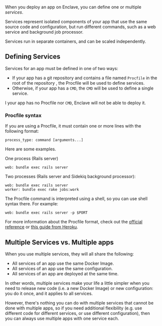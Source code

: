 When you deploy an app on Enclave, you can define one or multiple _services_.

Services represent isolated components of your app that use the same source
code and configuration, but run different commands, such as a web service and
background job processor.

Services run in separate containers, and can be scaled independently.

## Defining Services

Services for an app must be defined in one of two ways:

- If your app has a git repository and contains a file named `Procfile` in the
  root of the repository , the Procfile will be used to define services.
- Otherwise, if your app has a `CMD`, the `CMD` will be used to define a single
  service.

I your app has no Procfile nor `CMD`, Enclave will not be able to deploy it.

### Procfile syntax

If you are using a Procfile, it must contain one or more lines with the
following format:

```
process_type: command [arguments...]
```

Here are some examples.

One process (Rails server)

```
web: bundle exec rails server
```

Two processes (Rails server and Sidekiq background processor):

```
web: bundle exec rails server
worker: bundle exec rake jobs:work
```

The Procfile command is interpreted using a shell, so you can use shell
syntax there. For example:

```
web: bundle exec rails server -p $PORT
```

For more information about the Procfile format, check out the [official
reference](http://http://ddollar.github.io/foreman/#PROCFILE) or [this guide
from Heroku](https://devcenter.heroku.com/articles/procfile).

## Multiple Services vs. Multiple apps

When you use multiple services, they will all share the following:

- All services of an app use the same Docker Image.
- All services of an app use the same configuration.
- All services of an app are deployed at the same time.

In other words, multiple services make your life a little simpler when you need
to release new code (i.e. a new Docker Image) or new configuration: you do it
once, and it applies to all services.

However, there's nothing you can do with multiple services that cannot be done
with multiple apps, so if you need additional flexibility (e.g. use different
code for different services, or use different configuration), then you can
always use multiple apps with one service each.
